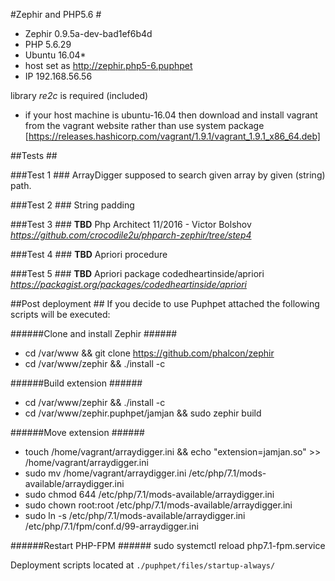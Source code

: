 #Zephir and PHP5.6 #

* Zephir 0.9.5a-dev-bad1ef6b4d
* PHP 5.6.29
* Ubuntu 16.04*
* host set as http://zephir.php5-6.puphpet
* IP 192.168.56.56

library *re2c* is required (included)

* if your host machine is ubuntu-16.04 then download and install vagrant from the vagrant website rather than use system package
[https://releases.hashicorp.com/vagrant/1.9.1/vagrant_1.9.1_x86_64.deb]

##Tests ##

###Test 1 ###
ArrayDigger supposed to search given array by given (string) path.

###Test 2 ###
String padding

###Test 3 ###
**TBD** Php Architect 11/2016 - Victor Bolshov
*https://github.com/crocodile2u/phparch-zephir/tree/step4*

###Test 4 ###
**TBD** Apriori procedure

###Test 5 ###
**TBD** Apriori package codedheartinside/apriori
*https://packagist.org/packages/codedheartinside/apriori*

##Post deployment ##
If you decide to use Puphpet attached the following scripts will be executed:

######Clone and install Zephir ######
* cd /var/www && git clone https://github.com/phalcon/zephir
* cd /var/www/zephir && ./install -c

######Build extension ######
* cd /var/www/zephir && ./install -c
* cd /var/www/zephir.puphpet/jamjan && sudo zephir build

######Move extension ######
* touch /home/vagrant/arraydigger.ini && echo "extension=jamjan.so" >> /home/vagrant/arraydigger.ini
* sudo mv /home/vagrant/arraydigger.ini /etc/php/7.1/mods-available/arraydigger.ini
* sudo chmod 644 /etc/php/7.1/mods-available/arraydigger.ini
* sudo chown root:root /etc/php/7.1/mods-available/arraydigger.ini
* sudo ln -s /etc/php/7.1/mods-available/arraydigger.ini /etc/php/7.1/fpm/conf.d/99-arraydigger.ini

######Restart PHP-FPM ######
sudo systemctl reload php7.1-fpm.service

Deployment scripts located at `./puphpet/files/startup-always/`